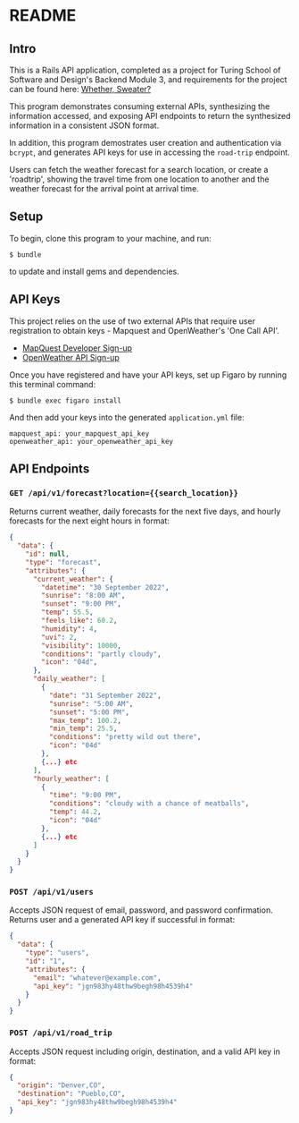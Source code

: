# README

## Intro

This is a Rails API application, completed as a project for Turing School of Software and Design's Backend Module 3, and requirements for the project can be found here: [Whether, Sweater?](https://backend.turing.edu/module3/projects/sweater_weather/)

This program demonstrates consuming external APIs, synthesizing the information accessed, and exposing API endpoints to return the synthesized information in a consistent JSON format.

In addition, this program demostrates user creation and authentication via `bcrypt`, and generates API keys for use in accessing the `road-trip` endpoint. 

Users can fetch the weather forecast for a search location, or create a 'roadtrip', showing the travel time from one location to another and the weather forecast for the arrival point at arrival time. 

## Setup

To begin, clone this program to your machine, and run:

`$ bundle`

to update and install gems and dependencies. 

## API Keys

This project relies on the use of two external APIs that require user registration to obtain keys - Mapquest and OpenWeather's 'One Call API'.

- [MapQuest Developer Sign-up](https://developer.mapquest.com/user/login/sign-up)
- [OpenWeather API Sign-up](https://openweathermap.org/api)

Once you have registered and have your API keys, set up Figaro by running this terminal command:

`$ bundle exec figaro install`

And then add your keys into the generated `application.yml` file:

```
mapquest_api: your_mapquest_api_key
openweather_api: your_openweather_api_key
```

## API Endpoints

### `GET /api/v1/forecast?location={{search_location}}`

Returns current weather, daily forecasts for the next five days, and hourly forecasts for the next eight hours in format:

```json
{
  "data": {
    "id": null,
    "type": "forecast",
    "attributes": {
      "current_weather": {
        "datetime": "30 September 2022",
        "sunrise": "8:00 AM",
        "sunset": "9:00 PM",
        "temp": 55.5,
        "feels_like": 60.2,
        "humidity": 4,
        "uvi": 2,
        "visibility": 10000,
        "conditions": "partly cloudy",
        "icon": "04d",
      },
      "daily_weather": [
        {
          "date": "31 September 2022",
          "sunrise": "5:00 AM",
          "sunset": "5:00 PM",
          "max_temp": 100.2,
          "min_temp": 25.5,
          "conditions": "pretty wild out there",
          "icon": "04d"
        },
        {...} etc
      ],
      "hourly_weather": [
        {
          "time": "9:00 PM",
          "conditions": "cloudy with a chance of meatballs",
          "temp": 44.2,
          "icon": "04d"
        },
        {...} etc
      ]
    }
  }
}

```

### `POST /api/v1/users`

Accepts JSON request of email, password, and password confirmation. Returns user and a generated API key if successful in format:

```json
{
  "data": {
    "type": "users",
    "id": "1",
    "attributes": {
      "email": "whatever@example.com",
      "api_key": "jgn983hy48thw9begh98h4539h4"
    }
  }
}
```

### `POST /api/v1/road_trip`

Accepts JSON request including origin, destination, and a valid API key in format: 

```json
{
  "origin": "Denver,CO",
  "destination": "Pueblo,CO",
  "api_key": "jgn983hy48thw9begh98h4539h4"
}
```